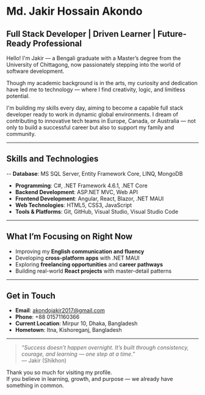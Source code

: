 # Md. Jakir Hossain Akondo

## Full Stack Developer | Driven Learner | Future-Ready Professional

Hello! I'm Jakir — a Bengali graduate with a Master’s degree from the University of Chittagong, now passionately stepping into the world of software development.  

Though my academic background is in the arts, my curiosity and dedication have led me to technology — where I find creativity, logic, and limitless potential.

I'm building my skills every day, aiming to become a capable full stack developer ready to work in dynamic global environments. I dream of contributing to innovative tech teams in Europe, Canada, or Australia — not only to build a successful career but also to support my family and community.

---

## Skills and Technologies

-- **Database**: MS SQL Server, Entity Framework Core, LINQ, MongoDB 
- **Programming**: C#, .NET Framework 4.6.1, .NET Core  
- **Backend Development**: ASP.NET MVC, Web API  
- **Frontend Development**: Angular, React, Blazor, .NET MAUI  
- **Web Technologies**: HTML5, CSS3, JavaScript  
- **Tools & Platforms**: Git, GitHub, Visual Studio, Visual Studio Code  

---

## What I’m Focusing on Right Now

- Improving my **English communication and fluency**  
- Developing **cross-platform apps** with .NET MAUI  
- Exploring **freelancing opportunities** and **career pathways**  
- Building real-world **React projects** with master-detail patterns  

---

## Get in Touch

- **Email**: [akondojakir2017@gmail.com](mailto:akondojakir2017@gmail.com)  
- **Phone**: +88 01571160366  
- **Current Location**: Mirpur 10, Dhaka, Bangladesh  
- **Hometown**: Itna, Kishoreganj, Bangladesh  

---

> _“Success doesn’t happen overnight. It’s built through consistency, courage, and learning — one step at a time.”_  
> — Jakir (Shikhon)

Thank you so much for visiting my profile.  
If you believe in learning, growth, and purpose — we already have something in common.
